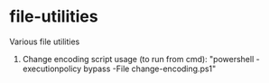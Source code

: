 # file-utilities
Various file utilities
1. Change encoding script usage (to run from cmd): "powershell -executionpolicy bypass -File change-encoding.ps1"
